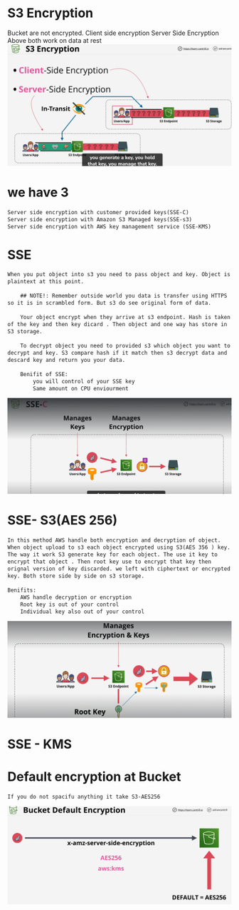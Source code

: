 # S3 Encryption
Bucket are not encrypted. 
    Client side encryption
    Server Side Encryption
Above both work on data at rest
![alt](./asset/s3-encryption.png)

# we have 3 
    Server side encryption with customer provided keys(SSE-C)
    Server side encryption with Amazon S3 Managed keys(SSE-s3)
    Server side encryption with AWS key management service (SSE-KMS)


# SSE
    When you put object into s3 you need to pass object and key. Object is plaintext at this point.

        ## NOTE!: Remember outside world you data is transfer using HTTPS so it is in scrambled form. But s3 do see original form of data.

        Your object encrypt when they arrive at s3 endpoint. Hash is taken of the key and then key dicard . Then object and one way has store in S3 storage. 

        To decrypt object you need to provided s3 which object you want to decrypt and key. S3 compare hash if it match then s3 decrypt data and descard key and return you your data.

        Benifit of SSE:
            you will control of your SSE key
            Same amount on CPU enviourment
![alt](./asset/sse.png)  
    

# SSE- S3(AES 256)
    In this method AWS handle both encryption and decryption of object.
    When object upload to s3 each object encrypted using S3(AES 356 ) key. The way it work S3 generate key for each object. The use it key to encrypt that object . Then root key use to encrypt that key then orignal version of key discarded. we left with ciphertext or encrypted key. Both store side by side on s3 storage.

    Benifits:
        AWS handle decryption or encryption
        Root key is out of your control
        Individual key also out of your control
![alt](./asset/sse-256.png)


# SSE - KMS


# Default encryption at Bucket
    If you do not spacifu anything it take S3-AES256    
![alt](./asset/default-encryption.png)